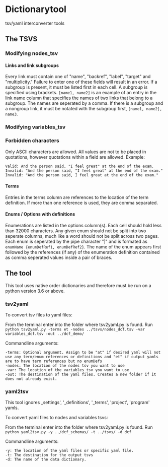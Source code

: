 # Dictionarytool
tsv/yaml interconverter tools
## The TSVS
### Modifying nodes_tsv

#### Links and link subgroups
Every link must contain one of "name", "backref", "label", "target" and "multiplicity." Failure to enter one of these fields will result in an error. If a subgroup is present, it must be listed first in each cell. A subgroup is specified using brackets. ````[name1, name2]```` is an example of an entry in the link name column that specifies the names of two links that belong to a subgroup. The names are seperated by a comma. If there is a subgroup and a nongroup link, it must be notated with the subgroup first, ````[name1, name2], name3````. 

### Modifying variables_tsv

### Forbidden characters
Only ASCII characters are allowed. 
All values are not to be placed in quotations, however quotations within a field are allowed. Example:  

`Valid: And the person said, "I feel great" at the end of the exam.
Invalid: "And the person said, "I feel great" at the end of the exam."
Invalid: "And the person said, I feel great at the end of the exam."
`

#### Terms
Entries in the terms column are references to the location of the term definition. If more than one reference is used, they are comma separated. 

#### Enums / Options with definitions
Enumerations are listed in the options column(s). Each cell should hold less than 32000 characters. Any given enum should not be split into two seperate columns, much like a word should not be split across two pages. Each enum is seperated by the pipe character "|" and is formated as ````enumName {enumDefRef1, enumDefRef2}````. The name of the enum appears first followed by the references (if any) of the enumeration definition contained as comma seperated values inside a pair of braces. 

## The tool

This tool uses native order dictionaries and therefore must be run on a python version 3.6 or above. 

### tsv2yaml

To convert tsv files to yaml files:

From the terminal enter into the folder where tsv2yaml.py is found. 
Run ````python tsv2yaml.py -terms et -nodes ../tsvs/nodes_dcf.tsv -var variables_dcf.tsv -out ../dcf_demo/````

Commandline arguments:
````
-terms: Optional argument. Assign to be "at" if desired yaml will not use any term/enum references or definitions and "et" if output yamls are to have term references but no enumDefs
-nodes: The location of the nodes tsv you want to use
-var: The location of the variables tsv you want to use
-out: The destination of the yaml files. Creates a new folder if it does not already exist.
````


### yaml2tsv

This tool ignores _settings', '_definitions', '_terms', 'project', 'program' yamls. 

To convert yaml files to nodes and variables tsvs:

From the terminal enter into the folder where tsv2yaml.py is found. Run 
````python yaml2tsv.py -y ../dcf_schemas/ -t ../tsvs/ -d dcf````

Commandline arguments:
````
-y: The location of the yaml files or specific yaml file. 
-t: The destination for the output tsvs
-d: The name of the data dictionary. 
````
